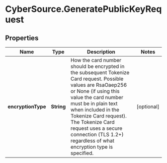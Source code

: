 # CyberSource.GeneratePublicKeyRequest

## Properties
Name | Type | Description | Notes
------------ | ------------- | ------------- | -------------
**encryptionType** | **String** | How the card number should be encrypted in the subsequent Tokenize Card request. Possible values are RsaOaep256 or None (if using this value the card number must be in plain text when included in the Tokenize Card request). The Tokenize Card request uses a secure connection (TLS 1.2+) regardless of what encryption type is specified. | [optional] 


